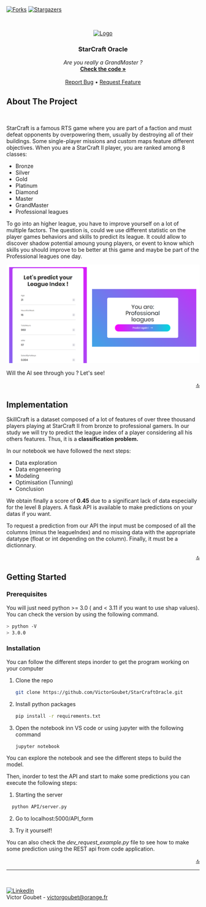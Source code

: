 [![Forks][forks-shield]][forks-url]
[![Stargazers][stars-shield]][stars-url]

<a name="readme-top"></a>
<br />
<div align="center">
  <a href="https://github.com/VictorGoubet/StarCraftOracle">
    <img src="https://cdn2.steamgriddb.com/file/sgdb-cdn/logo_thumb/4ccea3161064506dda8e0c9fd416d1ae.png" alt="Logo" width="90" height="80">
  </a>

  <h3 align="center">StarCraft Oracle</h3>

  <p align="center">
    <i>Are you really a GrandMaster ?</i>
    <br />
    <a href="https://github.com/VictorGoubet/ConnectUltra/blob/master/Notebook.ipynb"><strong>Check the code »</strong></a>
    <br />
    <br />
    <a href="https://github.com/VictorGoubet/StarCraftOracle/issues">Report Bug</a>
    •
    <a href="https://github.com/VictorGoubet/StarCraftOracle/issues">Request Feature</a>
  </p>
</div>


## About The Project
</br>

StarCraft is a famous RTS game where you are part of a faction and must defeat opponents by overpowering them, usually by destroying all of their buildings. Some single-player missions and custom maps feature different objectives. When you are a StarCraft II player, you are ranked among 8 classes: 

- Bronze
- Silver
- Gold
- Platinum
- Diamond
- Master
- GrandMaster
- Professional leagues

To go into an higher league, you have to improve yourself on a lot of multiple factors. The question is, could we use different statistic on the player games behaviors and skills to predict its league. It could allow to discover shadow potential amoung young players, or event to know which skills you should improve to be better at this game and maybe be part of the Professional leagues one day. 

[![Product Name Screen Shot][product-screenshot]](screenshot.PNG)

Will the AI see through you ? Let's see!

<p align="right"><a href="#readme-top">🔝</a></p>


## Implementation

SkillCraft is a dataset composed of a lot of features of over three thousand players playing at StarCraft II from bronze to professional gamers. In our study we will try to predict the league index of a player considering all his others features. Thus, it is a **classification problem.**

In our notebook we have followed the next steps:
- Data exploration 
- Data engeneering
- Modeling
- Optimisation (Tunning)
- Conclusion

We obtain finally a score of **0.45** due to a significant lack of data especially for the level 8 players.
A flask API is available to make predictions on your datas if you want.

To request a prediction from our API the input must be composed of all the columns (minus the leagueIndex) and no missing data with the appropriate datatype (float or int depending on the column). Finally, it must be a dictionnary.  


<p align="right"><a href="#readme-top">🔝</a></p>

## Getting Started


### Prerequisites

You will just need python >= 3.0 ( and < 3.11 if you want to use shap values). You can check the version by using the following command.

  ```sh
  > python -V
  > 3.0.0
  ```

### Installation

You can follow the different steps inorder to get the program working on your computer


1. Clone the repo

   ```sh
   git clone https://github.com/VictorGoubet/StarCraftOracle.git
   ```

2. Install python packages

   ```sh
   pip install -r requirements.txt
   ```

3. Open the notebook inn VS code or using jupyter with the following command

   ```sh
   jupyter notebook
   ```

You can explore the notebook and see the different steps to build the model.

Then, inorder to test the API and start to make some predictions you can
execute the following steps:

1. Starting the server

  ```sh
    python API/server.py
  ```

2. Go to localhost:5000/API_form

3. Try it yourself! 


You can also check the *dev_request_example.py* file to see how to make some prediction using the REST api from code application.


<p align="right"><a href="#readme-top">🔝</a></p>





<!-- CONTACT -->
-----
</br>

[![LinkedIn][linkedin-shield]][linkedin-url]
</br>
Victor Goubet - victorgoubet@orange.fr  


<!-- MARKDOWN LINKS & IMAGES -->
[forks-shield]: https://img.shields.io/github/forks/VictorGoubet/StarCraftOracle.svg?style=for-the-badge
[forks-url]: https://github.com/VictorGoubet/StarCraftOracle/network/members
[stars-shield]: https://img.shields.io/github/stars/VictorGoubet/StarCraftOracle.svg?style=for-the-badge
[stars-url]: https://img.shields.io/github/issues/VictorGoubet/StarCraftOracle/stargazers
[issues-shield]: https://img.shields.io/github/issues/VictorGoubet/StarCraftOracle.svg?style=for-the-badge
[issues-url]: https://github.com/VictorGoubet/StarCraftOracle/issues
[linkedin-shield]: https://img.shields.io/badge/-LinkedIn-black.svg?style=for-the-badge&logo=linkedin&colorB=555
[linkedin-url]: https://www.linkedin.com/in/victorgoubet/
[product-screenshot]: screenshot.PNG
[minmax-screenshot]: MinMax.jpg
